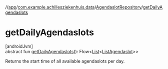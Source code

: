 //[app](../../../index.md)/[com.example.achillesziekenhuis.data](../index.md)/[AgendaslotRepository](index.md)/[getDailyAgendaslots](get-daily-agendaslots.md)

# getDailyAgendaslots

[androidJvm]\
abstract fun [getDailyAgendaslots](get-daily-agendaslots.md)(): Flow&lt;[List](https://kotlinlang.org/api/latest/jvm/stdlib/kotlin.collections/-list/index.html)&lt;[ListAgendaslot](../../com.example.achillesziekenhuis.model/-list-agendaslot/index.md)&gt;&gt;

Returns the start time of all available agendaslots per day.
